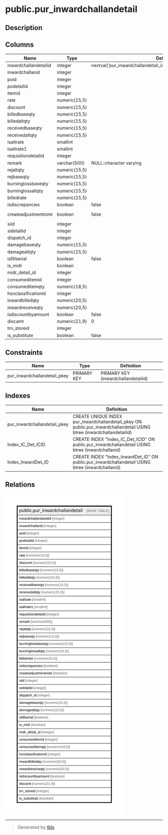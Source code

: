 # public.pur_inwardchallandetail

## Description

## Columns

| Name | Type | Default | Nullable | Children | Parents | Comment |
| ---- | ---- | ------- | -------- | -------- | ------- | ------- |
| inwardchallandetailid | integer | nextval('pur_inwardchallandetail_inwardchallandetailid_seq'::regclass) | false |  |  |  |
| inwardchallanid | integer |  | true |  |  |  |
| poid | integer |  | true |  |  |  |
| podetailid | integer |  | true |  |  |  |
| itemid | integer |  | true |  |  |  |
| rate | numeric(15,5) |  | true |  |  |  |
| discount | numeric(15,5) |  | true |  |  |  |
| billedbaseqty | numeric(15,5) |  | true |  |  |  |
| billedaltqty | numeric(15,5) |  | true |  |  |  |
| receivedbaseqty | numeric(15,5) |  | true |  |  |  |
| receivedaltqty | numeric(15,5) |  | true |  |  |  |
| isaltrate | smallint |  | true |  |  |  |
| isaltrate1 | smallint |  | true |  |  |  |
| requisitiondetailid | integer |  | true |  |  |  |
| remark | varchar(500) | NULL::character varying | true |  |  |  |
| rejaltqty | numeric(15,5) |  | true |  |  |  |
| rejbaseqty | numeric(15,5) |  | true |  |  |  |
| burninglossbaseqty | numeric(15,5) |  | true |  |  |  |
| burninglossaltqty | numeric(15,5) |  | true |  |  |  |
| billedrate | numeric(15,5) |  | true |  |  |  |
| isdiscrepancies | boolean | false | true |  |  |  |
| createadjustmentnote | boolean | false | true |  |  | credit or debit note |
| siid | integer |  | true |  |  |  |
| sidetailid | integer |  | true |  |  |  |
| dispatch_id | integer |  | true |  |  |  |
| damagebaseqty | numeric(15,5) |  | true |  |  |  |
| damagealtqty | numeric(15,5) |  | true |  |  |  |
| isfillserial | boolean | false | true |  |  |  |
| is_midr | boolean |  | true |  |  |  |
| midr_detail_id | integer |  | true |  |  |  |
| consumeditemid | integer |  | true |  |  |  |
| consumeditemqty | numeric(18,5) |  | true |  |  |  |
| hsnclassificationid | integer |  | true |  |  |  |
| inwardbilledqty | numeric(20,5) |  | true |  |  |  |
| inwardreceiveqty | numeric(20,5) |  | true |  |  |  |
| isdiscountbyamount | boolean | false | true |  |  |  |
| discamt | numeric(21,9) | 0 | true |  |  |  |
| trn_storeid | integer |  | true |  |  |  |
| is_substitute | boolean | false | true |  |  |  |

## Constraints

| Name | Type | Definition |
| ---- | ---- | ---------- |
| pur_inwardchallandetail_pkey | PRIMARY KEY | PRIMARY KEY (inwardchallandetailid) |

## Indexes

| Name | Definition |
| ---- | ---------- |
| pur_inwardchallandetail_pkey | CREATE UNIQUE INDEX pur_inwardchallandetail_pkey ON public.pur_inwardchallandetail USING btree (inwardchallandetailid) |
| Index_IC_Det_ICID | CREATE INDEX "Index_IC_Det_ICID" ON public.pur_inwardchallandetail USING btree (inwardchallanid) |
| Index_InwardDet_ID | CREATE INDEX "Index_InwardDet_ID" ON public.pur_inwardchallandetail USING btree (inwardchallanid) |

## Relations

![er](public.pur_inwardchallandetail.svg)

---

> Generated by [tbls](https://github.com/k1LoW/tbls)

